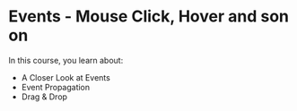 # Events - Mouse Click, Hover and son on

In this course, you learn about:

- A Closer Look at Events
- Event Propagation
- Drag & Drop
